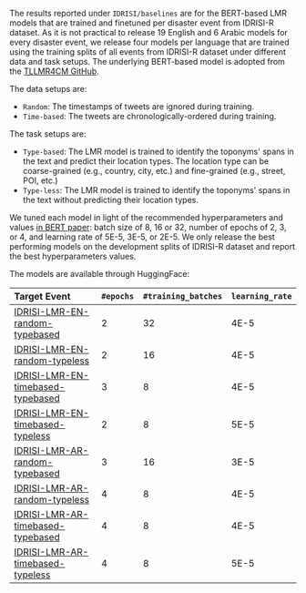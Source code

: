 The results reported under `IDRISI/baselines` are for the BERT-based LMR models that are trained and finetuned per disaster event from IDRISI-R dataset. As it is not practical to release 19 English and 6 Arabic models for every disaster event, we release four models per language that are trained using the training splits of all events from IDRISI-R dataset under different data and task setups. The underlying BERT-based model is adopted from the [TLLMR4CM GitHub](https://github.com/rsuwaileh/TLLMR4CM/). 

The data setups are:
  - `Random`:  The timestamps of tweets are ignored during training.
  - `Time-based`:  The tweets are chronologically-ordered during training.
  
The task setups are: 
  - `Type-based`: The LMR model is trained to identify the toponyms' spans in the text and predict their location types. The location type can be coarse-grained (e.g., country, city, etc.) and fine-grained (e.g., street, POI, etc.)
  - `Type-less`: The LMR model is trained to identify the toponyms' spans in the text without predicting their location types.


We tuned each model in light of the recommended hyperparameters and values [in BERT paper](https://aclanthology.org/N19-1423.pdf): batch size of 8, 16 or 32, number of epochs of 2, 3, or 4, and learning rate of 5E-5, 3E-5, or 2E-5. We only release the best performing models on the development splits of IDRISI-R dataset and report the best hyperparameters values.

The models are available through HuggingFace:

| Target Event | `#epochs` | `#training_batches` | `learning_rate` | 
|:-|:-|:-|:-|
| [IDRISI-LMR-EN-random-typebased](https://huggingface.co/rsuwaileh/IDRISI-LMR-EN-random-typebased/) | 2 | 32 | 4E-5 |
| [IDRISI-LMR-EN-random-typeless](https://huggingface.co/rsuwaileh/IDRISI-LMR-EN-random-typeless/) | 2 | 16 | 4E-5 | 
| [IDRISI-LMR-EN-timebased-typebased](https://huggingface.co/rsuwaileh/IDRISI-LMR-EN-timebased-typebased/) | 3 | 8 | 4E-5 |
| [IDRISI-LMR-EN-timebased-typeless](https://huggingface.co/rsuwaileh/IDRISI-LMR-EN-timebased-typeless/) | 2 | 8 | 5E-5 |
| [IDRISI-LMR-AR-random-typebased](https://huggingface.co/rsuwaileh/IDRISI-LMR-AR-random-typebased/) | 3 | 16 | 3E-5 |
| [IDRISI-LMR-AR-random-typeless](https://huggingface.co/rsuwaileh/IDRISI-LMR-AR-random-typeless/) | 4 | 8 | 4E-5 | 
| [IDRISI-LMR-AR-timebased-typebased](https://huggingface.co/rsuwaileh/IDRISI-LMR-AR-timebased-typebased/) | 4 | 8 | 4E-5 |
| [IDRISI-LMR-AR-timebased-typeless](https://huggingface.co/rsuwaileh/IDRISI-LMR-AR-timebased-typeless/) | 4 | 8 | 5E-5 |

